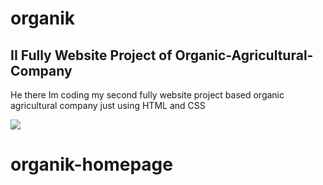 # organik

## II Fully Website Project of Organic-Agricultural-Company



<p> He there Im coding my second fully website project 
based organic agricultural company 
just using HTML and CSS  </p>




![](full.gif)
# organik-homepage
